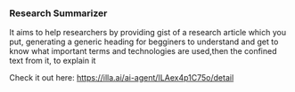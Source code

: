 ### Research Summarizer

It aims to help researchers by providing gist of a research article which you put, generating a generic heading for begginers to understand and get to know what important terms and technologies are used,then the confined text from it, to explain it

Check it out here: https://illa.ai/ai-agent/ILAex4p1C75o/detail
